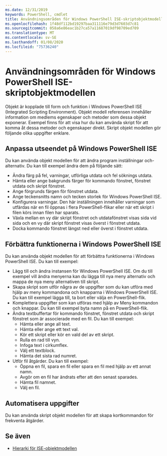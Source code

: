 ```yaml
---
ms.date: 12/31/2019
keywords: PowerShell, cmdlet
title: Användningsområden för Windows PowerShell ISE-skriptobjektmodellen
ms.openlocfilehash: 1f48df112bd19297baa311116e79d3d7603d7c81
ms.sourcegitcommit: 058a6e86eac1b27ca57a11687019df98709ed709
ms.translationtype: MT
ms.contentlocale: sv-SE
ms.lasthandoff: 01/08/2020
ms.locfileid: "75736240"
---
```

# <a name="purpose-of-the-windows-powershell-ise-scripting-object-model"></a>Användningsområden för Windows PowerShell ISE-skriptobjektmodellen

Objekt är kopplade till form och funktion i Windows PowerShell ISE (Integrated Scripting Environment). Objekt modell referensen innehåller information om medlems egenskaper och metoder som dessa objekt exponerar. Exempel finns för att visa hur du kan använda skript för att komma åt dessa metoder och egenskaper direkt. Skript objekt modellen gör följande olika uppgifter enklare.

## <a name="customizing-the-appearance-of-windows-powershell-ise"></a>Anpassa utseendet på Windows PowerShell ISE

Du kan använda objekt modellen för att ändra program inställningar och-alternativ. Du kan till exempel ändra dem på följande sätt:

- Ändra färg på fel, varningar, utförliga utdata och fel söknings utdata.
- Hämta eller ange bakgrunds färger för kommando fönstret, fönstret utdata och skript fönstret.
- Ange förgrunds färgen för fönstret utdata.
- Ange teckensnitts namn och tecken storlek för Windows PowerShell ISE.
- Konfigurera varningar. Den här inställningen innehåller varningar som utfärdas när en fil öppnas i flera PowerShell-flikar eller när ett skript i filen körs innan filen har sparats.
- Växla mellan en vy där skript fönstret och utdatafönstret visas sida vid sida och en vy där skript fönstret visas överst i fönstret utdata.
- Docka kommando fönstret längst ned eller överst i fönstret utdata.

## <a name="enhancing-the-functionality-of-windows-powershell-ise"></a>Förbättra funktionerna i Windows PowerShell ISE

Du kan använda objekt modellen för att förbättra funktionerna i Windows PowerShell ISE. Du kan till exempel:

- Lägg till och ändra instansen för Windows PowerShell ISE. Om du till exempel vill ändra menyerna kan du lägga till nya meny alternativ och mappa de nya meny alternativen till skript.
- Skapa skript som utför några av de uppgifter som du kan utföra med hjälp av meny kommandona och knapparna i Windows PowerShell ISE. Du kan till exempel lägga till, ta bort eller välja en PowerShell-flik.
- Komplettera uppgifter som kan utföras med hjälp av Meny kommandon och knappar. Du kan till exempel byta namn på en PowerShell-flik.
- Ändra textbuffertar för kommando fönstret, fönstret utdata och skript fönstret som är associerade med en fil. Du kan till exempel:
  - Hämta eller ange all text.
  - Hämta eller ange ett text val.
  - Kör ett skript eller kör en vald del av ett skript.
  - Rulla en rad till vyn.
  - Infoga text i cirkumflex.
  - Välj ett textblock.
  - Hämta det sista rad numret.
- Utför fil åtgärder. Du kan till exempel:
  - Öppna en fil, spara en fil eller spara en fil med hjälp av ett annat namn.
  - Avgör om en fil har ändrats efter att den senast sparades.
  - Hämta fil namnet.
  - Välj en fil.

## <a name="automating-tasks"></a>Automatisera uppgifter

Du kan använda skript objekt modellen för att skapa kortkommandon för frekventa åtgärder.

## <a name="see-also"></a>Se även

- [Hierarki för ISE-objektmodellen](The-ISE-Object-Model-Hierarchy.md)
